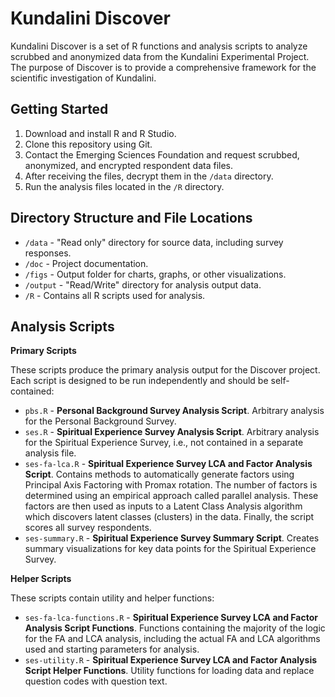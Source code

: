 # Kundalini Discover

Kundalini Discover is a set of R functions and analysis scripts to analyze scrubbed and anonymized data from the Kundalini Experimental Project. The purpose of Discover is to provide a comprehensive framework for the scientific investigation of Kundalini.

## Getting Started

1. Download and install R and R Studio.
2. Clone this repository using Git.
3. Contact the Emerging Sciences Foundation and request scrubbed, anonymized, and encrypted respondent data files. 
4. After receiving the files, decrypt them in the `/data` directory.
5. Run the analysis files located in the `/R` directory.

## Directory Structure and File Locations

- `/data` - "Read only" directory for source data, including survey responses.
- `/doc` - Project documentation.
- `/figs` - Output folder for charts, graphs, or other visualizations.
- `/output` - "Read/Write" directory for analysis output data.
- `/R` - Contains all R scripts used for analysis.

## Analysis Scripts

**Primary Scripts**

These scripts produce the primary analysis output for the Discover project. Each script is designed to be run independently and should be self-contained:

- `pbs.R` - **Personal Background Survey Analysis Script**. Arbitrary analysis for the Personal Background Survey.
- `ses.R` - **Spiritual Experience Survey Analysis Script**. Arbitrary analysis for the Spiritual Experience Survey, i.e., not contained in a separate analysis file.
- `ses-fa-lca.R` -  **Spiritual Experience Survey LCA and Factor Analysis Script**. Contains methods to automatically generate factors using Principal Axis Factoring with Promax rotation. The number of factors is determined using an empirical approach called parallel analysis. These factors are then used as inputs to a Latent Class Analysis algorithm which discovers latent classes (clusters) in the data. Finally, the script scores all survey respondents.
- `ses-summary.R` - **Spiritual Experience Survey Summary Script**. Creates summary visualizations for key data points for the Spiritual Experience Survey.

**Helper Scripts**

These scripts contain utility and helper functions:

- `ses-fa-lca-functions.R` - **Spiritual Experience Survey LCA and Factor Analysis Script Functions**. Functions containing the majority of the logic for the FA and LCA analysis, including the actual FA and LCA algorithms used and starting parameters for analysis.
- `ses-utility.R` - **Spiritual Experience Survey LCA and Factor Analysis Script Helper Functions**. Utility functions for loading data and replace question codes with question text.